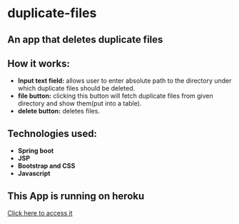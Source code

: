 # duplicate-files

## An app that deletes duplicate files

## How it works:
* **Input text field:** allows user to enter absolute path to the directory under which duplicate files should be deleted.
* **file button:** clicking this button will fetch duplicate files from given directory and show them(put into a table).
* **delete button:** deletes files.

## Technologies used:
* **Spring boot**
* **JSP**
* **Bootstrap and CSS**
* **Javascript**

## This App is running on heroku
<a href="https://duplicate-files.herokuapp.com/"> Click here to access it </a>



